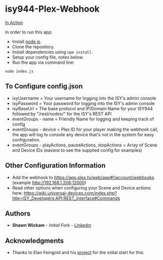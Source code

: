 # isy944-Plex-Webhook

[In Action](https://youtu.be/JWHAgOhBOIA)

In order to run this app:
 
- Install [node.js](https://nodejs.org/en/).
- Clone the repository.
- Install dependencies using `npm install`.
- Setup your config file, notes below.
- Run the app via command line: 

```
node index.js
```

## To Configure config.json
 
- isyUsername = Your username for logging into the ISY's admin console
- isyPassword = Your password for logging into the ISY's admin console
- isyBaseUrl = The base protocol and IP/Domain Name for your ISY944 followed by "/rest/nodes/" for the ISY's REST API
- eventGroups - name = Friendly Name for logging and keeping track of config
- eventGroups - device = Plex ID for your player making the webhook call, the app will log to console any device that's not in the system for easy configuration.
- eventGroups - playActions, pauseActions, stopActions = Array of Scene and Device IDs (easiest to see the supplied config for examples)
 
## Other Configuration Information
- Add the webhook to https://app.plex.tv/web/app#!/account/webhooks (example http://192.168.1.208:12000)
- Read other options when configuring your Scene and Device actions here: https://wiki.universal-devices.com/index.php?title=ISY_Developers:API:REST_Interface#Commands

## Authors

* **Shawn Wickam** - *Initial Fork* - [Linkedin](https://www.linkedin.com/in/shawn-wickam-aa127a6)

## Acknowledgments

* Thanks to Elan Feingold and his [project](https://github.com/plexinc/webhooks-home-automation) for the initial start for this.
